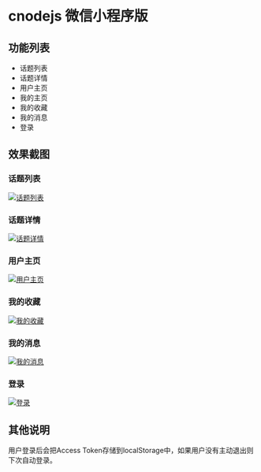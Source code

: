 # cnodejs 微信小程序版

## 功能列表
- 话题列表 
- 话题详情
- 用户主页
- 我的主页
- 我的收藏
- 我的消息
- 登录


## 效果截图

### 话题列表
[![话题列表](./screenshots/list.png "话题列表")](https://share.la/cnodejs/react "话题列表")

### 话题详情
[![话题详情](./screenshots/show.png "话题详情")](https://share.la/cnodejs/react/topic/5922a59dd371b6372a8afc3f "话题详情")

### 用户主页
[![用户主页](./screenshots/list.png "用户主页")](https://share.la/cnodejs/react/user/ycloud "用户主页")

### 我的收藏
[![我的收藏](./screenshots/collect.png "我的收藏")](https://share.la/cnodejs/react/collect "我的收藏")

### 我的消息
[![我的消息](./screenshots/message.png "我的消息")](https://share.la/cnodejs/react/message "我的消息")

### 登录
[![登录](./screenshots/sign.png "登录")](https://share.la/cnodejs/react/sign "登录")

## 其他说明
用户登录后会把Access Token存储到localStorage中，如果用户没有主动退出则下次自动登录。
